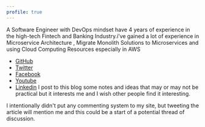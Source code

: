 ```yaml
---
profile: true
---
```


A Software Engineer with DevOps mindset have 4 years of experience in the high-tech Fintech and Banking Industry.i’ve gained a lot of experience in Microservice Architecture , Migrate Monolith Solutions to Microservices and using Cloud Computing Resources especially in AWS

* [GitHub](https://www.github.com/khaledafify)
* [Twitter](https://www.twitter.com/khaledsafify)
* [Facebook](https://www.facebook.com/khafify)
* [Youtube](http://youtube.com/KhaledAfify)
* [Linkedin](https://www.linkedin.com/in/khaledafify)
I post to this blog some notes and ideas that may or may not be practical but it
interests me and I wish other people find it interesting.

I intentionally didn't put any commenting system to my site, but tweeting the
article will mention me and this could be a start of a potential thread of discussion.
